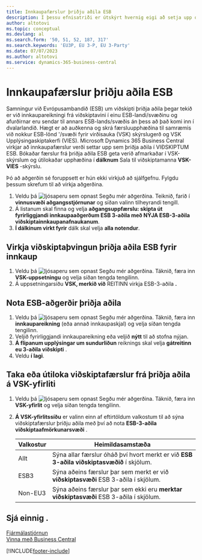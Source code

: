 ```yaml
---
title: Innkaupafærslur þriðju aðila ESB
description: Í þessu efnisatriði er útskýrt hvernig eigi að setja upp og nota innkaupafærslur þriðju aðila í Evrópusambandinu.
author: altotovi
ms.topic: conceptual
ms.devlang: al
ms.search.form: '50, 51, 52, 187, 317'
ms.search.keywords: 'EU3P, EU 3-P, EU 3-Party'
ms.date: 07/07/2023
ms.author: altotovi
ms.service: dynamics-365-business-central
---
```


# <a name="eu-third-party-purchase-transactions"></a>Innkaupafærslur þriðju aðila ESB

Samningur við Evrópusambandið (ESB) um viðskipti þriðja aðila þegar tekið er við innkaupareikningi frá viðskiptavini í einu ESB-landi/svæðinu og afurðirnar eru sendar til annars ESB-lands/svæðis án þess að það komi inn í dvalarlandið. Hægt er að auðkenna og skrá færsluupphæðina til samræmis við nokkur ESB-lönd '/svæði fyrir virðisauka (VSK) skýrslugerð og VSK Upplýsingaskiptakerfi (VIES). Microsoft  Dynamics 365 Business Central  virkjar að innkaupafærslur verði settar upp sem þriðja aðila í VIÐSKIPTUM ESB. Bókaðar færslur frá þriðja aðila ESB geta verið afmarkaðar í VSK-skýrslum og útilokaðar upphæðina í  **dálknum**  Sala til viðskiptamanna  **VSK-VIES**  -skýrslu.

Þó að aðgerðin sé foruppsett er hún ekki virkjuð að sjálfgefnu. Fylgdu þessum skrefum til að virkja aðgerðina.

1. Veldu þá  ![ljósaperu sem opnast Segðu mér aðgerðina.](media/ui-search/search_small.png "Segðu mér hvað þú vilt gera") Teiknið, farið í  **vinnusvæði aðgangsstjórnunar**  og síðan valinn tilheyrandi tengill.
2. Á listanum skal finna og velja  **aðgangsuppfærslu: skipta út fyrirliggjandi innkaupaaðgerðum ESB 3-aðila með NÝJA ESB-3-aðila viðskiptainnkaupanafnaukanum**.
3.  **Í dálkinum virkt fyrir**  dálk skal velja  **alla notendur**.

## <a name="enable-eu-third-party-trade-functionality-for-a-purchase"></a>Virkja viðskiptaþvingun þriðja aðila ESB fyrir innkaup

1. Veldu þá  ![ljósaperu sem opnast Segðu mér aðgerðina.](media/ui-search/search_small.png "Segðu mér hvað þú vilt gera") Táknið, færa inn  **VSK-uppsetningu** og velja síðan tengda tengilinn.
2. Á uppsetningarsíðu  **VSK, merkið við**  REITINN virkja ESB-3-aðila  **.** 

## <a name="use-eu-third-party-trade-functionality"></a>Nota ESB-aðgerðir þriðja aðila

1. Veldu þá  ![ljósaperu sem opnast Segðu mér aðgerðina.](media/ui-search/search_small.png "Segðu mér hvað þú vilt gera") Táknið, færa inn  **innkaupareikning**  (eða annað innkaupaskjal) og velja síðan tengda tengilinn.
2. Veljið fyrirliggjandi innkaupareikning eða veljið  **nýtt**  til að stofna nýjan.
3.  **Á flipanum upplýsingar um sundurliðun**  reiknings skal velja  **gátreitinn eu 3-aðila viðskipti** .
4. Veldu  **í lagi**.

## <a name="include-or-exclude-eu-third-party-trade-records-on-the-vat-statement"></a>Taka eða útiloka viðskiptafærslur frá þriðja aðila á VSK-yfirliti

1. Veldu þá  ![ljósaperu sem opnast Segðu mér aðgerðina.](media/ui-search/search_small.png "Segðu mér hvað þú vilt gera") Táknið, færa inn  **VSK-yfirlit** og velja síðan tengda tengilinn.
2.  **Á VSK-yfirlitssíðu**  er valinn einn af eftirtöldum valkostum til að sýna viðskiptafærslur þriðju aðila með því að nota  **ESB-3-aðila viðskiptaafmörkunarsvæði** .

    | Valkostur | Heimildasamstæða |
    |--------|-------------|
    | Allt | Sýna allar færslur óháð því hvort merkt er við  **ESB 3-aðila viðskiptasvæðið**  í skjölum. |
    | ESB3 | Sýna aðeins færslur þar sem merkt er við  **viðskiptasvæði**  ESB 3-aðila í skjölum. |
    | Non-EU3 | Sýna aðeins færslur þar sem ekki eru  **merktar viðskiptasvæði**  ESB 3-aðila í skjölum. |


## <a name="see-also"></a>Sjá einnig .
[Fjármálastjórnun](finance.md)  
[Vinna með Business Central](ui-work-product.md)

[!INCLUDE[footer-include](includes/footer-banner.md)]
